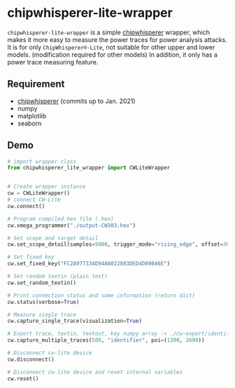# chipwhisperer-lite-wrapper
`chipwhisperer-lite-wrapper` is a simple [chipwhisperer](https://github.com/newaetech/chipwhisperer) wrapper, 
which makes it more easy to measure the power traces for power analysis attacks.
It is for only `ChipWhisperer®-Lite`, not suitable for other upper and lower models. (modification required for other models)
In addition, it only has a power trace measuring feature.

## Requirement
* [chipwhisperer](https://github.com/newaetech/chipwhisperer) (commits up to Jan. 2021)
* numpy
* matplotlib
* seaborn

## Demo
```python
# import wrapper class
from chipwhisperer_lite_wrapper import CWLiteWrapper


# Create wrapper instance
cw = CWLiteWrapper()
# connect CW-Lite
cw.connect()

# Program compiled hex file (.hex)
cw.xmega_programmer("./output-CW303.hex")

# Set scope and target detail
cw.set_scope_detail(samples=5000, trigger_mode="rising_edge", offset=300, scale="clkgen_x4")

# Set fixed key
cw.set_fixed_key("FC2A977334D94A8022883DED4D89846E")

# Set random textin (plain text)
cw.set_random_textin()

# Print connection status and some information (return dict)
cw.status(verbose=True)

# Measure single trace
cw.capture_single_trace(visualization=True)

# Export trace, textin, textout, key numpy array -> ./cw-export/identifier-DATE-trace.npy, ...
cw.capture_multiple_traces(500, "identifier", poi=(1300, 2600))

# Disconnect cw-lite device
cw.disconnect()

# Disconnect cw-lite device and reset internal variables
cw.reset()
```
